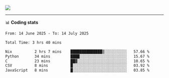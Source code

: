 <picture>
  <source
  srcset="https://github-readme-stats.vercel.app/api?username=sant0s12&show_icons=true&theme=dark"
  media="(prefers-color-scheme: dark)"
  />
  <source
  srcset="https://github-readme-stats.vercel.app/api?username=sant0s12&show_icons=true"
  media="(prefers-color-scheme: light)"
  />
  <img src="https://github-readme-stats.vercel.app/api?username=sant0s12&show_icons=true" />
</picture>

---

📊 **Coding stats**

<!--START_SECTION:waka-->

```txt
From: 14 June 2025 - To: 14 July 2025

Total Time: 3 hrs 40 mins

Nix          2 hrs 7 mins    ██████████████▒░░░░░░░░░░   57.66 %
Python       34 mins         ████░░░░░░░░░░░░░░░░░░░░░   15.67 %
C            23 mins         ██▓░░░░░░░░░░░░░░░░░░░░░░   10.65 %
CSV          8 mins          █░░░░░░░░░░░░░░░░░░░░░░░░   03.92 %
JavaScript   8 mins          █░░░░░░░░░░░░░░░░░░░░░░░░   03.85 %
```

<!--END_SECTION:waka-->

